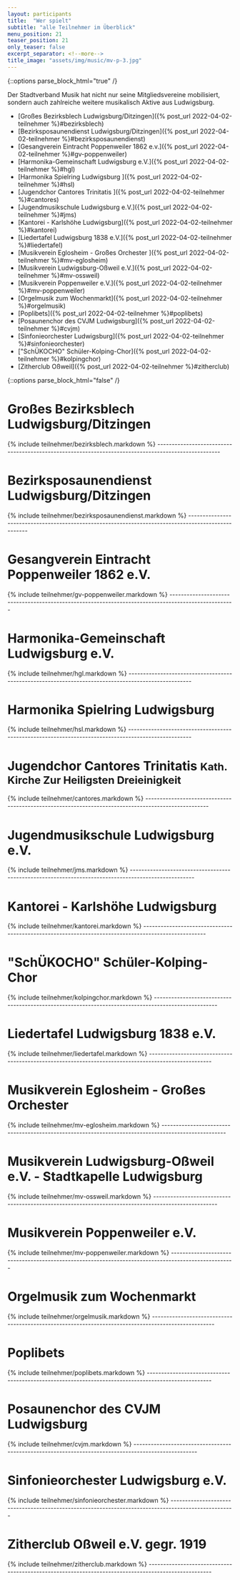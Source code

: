 ```yaml
---
layout: participants
title:  "Wer spielt"
subtitle: "alle Teilnehmer im Überblick"
menu_position: 21
teaser_position: 21
only_teaser: false
excerpt_separator: <!--more-->
title_image: "assets/img/music/mv-p-3.jpg"
---
```

{::options parse_block_html="true" /}
<div class="teaser">
Der Stadtverband Musik hat nicht nur seine Mitgliedsvereine mobilisiert, sondern auch zahlreiche weitere musikalisch Aktive aus Ludwigsburg.

- [Großes Bezirksblech Ludwigsburg/Ditzingen]({% post_url 2022-04-02-teilnehmer %}#bezirksblech)
- [Bezirksposaunendienst Ludwigsburg/Ditzingen]({% post_url 2022-04-02-teilnehmer %}#bezirksposaunendienst)
- [Gesangverein Eintracht Poppenweiler 1862 e.v.]({% post_url 2022-04-02-teilnehmer %}#gv-poppenweiler)
- [Harmonika-Gemeinschaft Ludwigsburg e.V.]({% post_url 2022-04-02-teilnehmer %}#hgl)
- [Harmonika Spielring Ludwigsburg ]({% post_url 2022-04-02-teilnehmer %}#hsl)
- [Jugendchor Cantores Trinitatis ]({% post_url 2022-04-02-teilnehmer %}#cantores)
- [Jugendmusikschule Ludwigsburg e.V.]({% post_url 2022-04-02-teilnehmer %}#jms)
- [Kantorei - Karlshöhe Ludwigsburg]({% post_url 2022-04-02-teilnehmer %}#kantorei)
- [Liedertafel Ludwigsburg 1838 e.V.]({% post_url 2022-04-02-teilnehmer %}#liedertafel)
- [Musikverein Eglosheim - Großes Orchester ]({% post_url 2022-04-02-teilnehmer %}#mv-eglosheim)
- [Musikverein Ludwigsburg-Oßweil e.V.]({% post_url 2022-04-02-teilnehmer %}#mv-ossweil)
- [Musikverein Poppenweiler e.V.]({% post_url 2022-04-02-teilnehmer %}#mv-poppenweiler)
- [Orgelmusik zum Wochenmarkt]({% post_url 2022-04-02-teilnehmer %}#orgelmusik)
- [Poplibets]({% post_url 2022-04-02-teilnehmer %}#poplibets)
- [Posaunenchor des CVJM Ludwigsburg]({% post_url 2022-04-02-teilnehmer %}#cvjm)
- [Sinfonieorchester Ludwigsburg]({% post_url 2022-04-02-teilnehmer %}#sinfonieorchester)
- ["SchÜKOCHO" Schüler-Kolping-Chor]({% post_url 2022-04-02-teilnehmer %}#kolpingchor)
- [Zitherclub Oßweil]({% post_url 2022-04-02-teilnehmer %}#zitherclub)

</div>
<!--more-->
{::options parse_block_html="false" /}

<h1 class="shifted-anchor" id="bezirksblech">Großes Bezirksblech Ludwigsburg/Ditzingen</h1>
{% include teilnehmer/bezirksblech.markdown %}
----------------------------------------------------------------------------------------------------
<h1 class="shifted-anchor" id="bezirksposaunendienst">Bezirksposaunendienst Ludwigsburg/Ditzingen</h1>
{% include teilnehmer/bezirksposaunendienst.markdown %}
----------------------------------------------------------------------------------------------------
<h1 class="shifted-anchor" id="gv-poppenweiler">Gesangverein Eintracht Poppenweiler 1862 e.V.</h1>
{% include teilnehmer/gv-poppenweiler.markdown %}
----------------------------------------------------------------------------------------------------
<h1 class="shifted-anchor" id="hgl">Harmonika-Gemeinschaft Ludwigsburg e.V.</h1>
{% include teilnehmer/hgl.markdown %}
----------------------------------------------------------------------------------------------------
<h1 class="shifted-anchor" id="hsl">Harmonika Spielring Ludwigsburg</h1>
{% include teilnehmer/hsl.markdown %}
----------------------------------------------------------------------------------------------------
<h1 class="shifted-anchor" id="cantores">
Jugendchor Cantores Trinitatis
<small class="text-muted">Kath. Kirche Zur Heiligsten Dreieinigkeit </small>
</h1>
{% include teilnehmer/cantores.markdown %}
----------------------------------------------------------------------------------------------------
<h1 class="shifted-anchor" id="jms">Jugendmusikschule Ludwigsburg e.V.</h1>
{% include teilnehmer/jms.markdown %}
----------------------------------------------------------------------------------------------------
<h1 class="shifted-anchor" id="kantorei">Kantorei - Karlshöhe Ludwigsburg</h1>
{% include teilnehmer/kantorei.markdown %}
----------------------------------------------------------------------------------------------------
<h1 class="shifted-anchor" id="kolpingchor">"SchÜKOCHO" Schüler-Kolping-Chor</h1>
{% include teilnehmer/kolpingchor.markdown %}
----------------------------------------------------------------------------------------------------
<h1 class="shifted-anchor" id="liedertafel">Liedertafel Ludwigsburg 1838 e.V.</h1>
{% include teilnehmer/liedertafel.markdown %}
----------------------------------------------------------------------------------------------------
<h1 class="shifted-anchor" id="mv-eglosheim">Musikverein Eglosheim - Großes Orchester</h1>
{% include teilnehmer/mv-eglosheim.markdown %}
----------------------------------------------------------------------------------------------------
<h1 class="shifted-anchor" id="mv-ossweil">Musikverein Ludwigsburg-Oßweil e.V. - Stadtkapelle Ludwigsburg</h1>
{% include teilnehmer/mv-ossweil.markdown %}
----------------------------------------------------------------------------------------------------
<h1 class="shifted-anchor" id="mv-poppenweiler">Musikverein Poppenweiler e.V.</h1>
{% include teilnehmer/mv-poppenweiler.markdown %}
----------------------------------------------------------------------------------------------------
<h1 class="shifted-anchor" id="orgelmusik">Orgelmusik zum Wochenmarkt</h1>
{% include teilnehmer/orgelmusik.markdown %}
----------------------------------------------------------------------------------------------------
<h1 class="shifted-anchor" id="poplibets">Poplibets</h1>
{% include teilnehmer/poplibets.markdown %}
----------------------------------------------------------------------------------------------------
<h1 class="shifted-anchor" id="cvjm">Posaunenchor des CVJM Ludwigsburg</h1>
{% include teilnehmer/cvjm.markdown %}
----------------------------------------------------------------------------------------------------
<h1 class="shifted-anchor" id="sinfonieorchester">Sinfonieorchester Ludwigsburg e.V.</h1>
{% include teilnehmer/sinfonieorchester.markdown %}
----------------------------------------------------------------------------------------------------
<h1 class="shifted-anchor" id="zitherclub">Zitherclub Oßweil e.V. gegr. 1919</h1>
{% include teilnehmer/zitherclub.markdown %}
----------------------------------------------------------------------------------------------------
